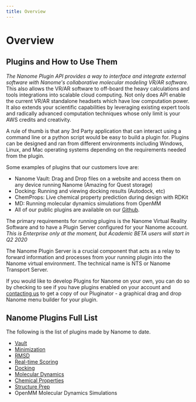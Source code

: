 ```yaml
---
title: Overview
---
```


# Overview

## Plugins and How to Use Them

*The Nanome Plugin API provides a way to interface and integrate external software with Nanome's collaborative molecular modeling VR/AR software.* This also allows the VR/AR software to off-board the heavy calculations and tools integrations into scalable cloud computing. Not only does API enable the current VR/AR standalone headsets which have low computation power. It also extends your scientific capabilities by leveraging existing expert tools and radically advanced computation techniques whose only limit is your AWS credits and creativity.

A rule of thumb is that any 3rd Party application that can interact using a command line or a python script would be easy to build a plugin for. Plugins can be designed and ran from different environments including Windows, Linux, and Mac operating systems depending on the requirements needed from the plugin.

Some examples of plugins that our customers love are:
- Nanome Vault: Drag and Drop files on a website and access them on any device running Nanome (Amazing for Quest storage)
- Docking: Running and viewing docking results (Autodock, etc)
- ChemProps: Live chemical property prediction during design with RDKit 
- MD: Running molecular dynamics simulations from OpenMM
- All of our public plugins are available on our [Github](https://github.com/nanome-ai).

The primary requirements for running plugins is the Nanome Virtual Reality Software and to have a Plugin Server configured for your Nanome account. *This is Enterprise only at the moment, but Academic BETA users will start in Q2 2020*

The Nanome Plugin Server is a crucial component that acts as a relay to forward information and processes from your running plugin into the Nanome virtual environment. The technical name is NTS or Nanome Transport Server.

If you would like to develop Plugins for Nanome on your own, you can do so by checking to see if you have plugins enabled on your account and [contacting us](mail:hello@nanome.ai) to get a copy of our Pluginator - a graphical drag and drop Nanome menu builder for your plugin.

## Nanome Plugins Full List

The following is the list of plugins made by Nanome to date.

- [Vault](vault.md)
- [Minimization](minimization.md)
- [RMSD](rmsd.md)
- [Real-time Scoring](realtimescoring.md)
- [Docking](docking.md)
- [Molecular Dynamics](moleculardynamics.md)
- [Chemical Properties](chemicalproperties.md)
- [Structure Prep](structureprep.md)
- OpenMM Molecular Dynamics Simulations

